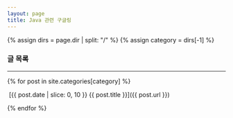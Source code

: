 ```yaml
---
layout: page
title: Java 관련 구글링
---
```

{% assign dirs = page.dir | split: "/" %}
{% assign category = dirs[-1] %}

### 글 목록
---

{% for post in site.categories[category] %}

​	[{{ post.date | slice: 0, 10 }} {{ post.title }}]({{ post.url }})

{% endfor  %}
